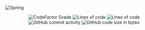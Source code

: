 ![Spring](https://spring.io/images/spring-logo-9146a4d3298760c2e7e49595184e1975.svg)

<p align="center">
<img alt="CodeFactor Grade" src="https://img.shields.io/codefactor/grade/github/Caishangqi/SpringCloud">
<img alt="Lines of code" src="https://img.shields.io/tokei/lines/github/Caishangqi/backendcodfordemo">
<img alt="Lines of code" src="https://img.shields.io/badge/Spring-MVC-green">
<img alt="GitHub commit activity" src="https://img.shields.io/github/commit-activity/w/caishangqi/backendcodfordemo">
<img alt="GitHub code size in bytes" src="https://img.shields.io/github/languages/code-size/Caishangqi/backendcodfordemo">
</p>
